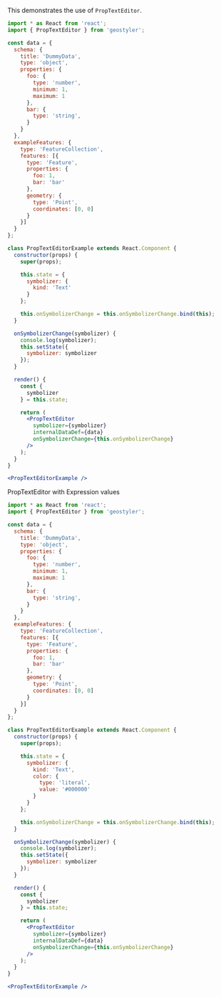<!--
 * Released under the BSD 2-Clause License
 *
 * Copyright © 2018-present, terrestris GmbH & Co. KG and GeoStyler contributors
 * All rights reserved.
 *
 * Redistribution and use in source and binary forms, with or without
 * modification, are permitted provided that the following conditions are met:
 *
 * * Redistributions of source code must retain the above copyright notice,
 *   this list of conditions and the following disclaimer.
 *
 * * Redistributions in binary form must reproduce the above copyright notice,
 *   this list of conditions and the following disclaimer in the documentation
 *   and/or other materials provided with the distribution.
 *
 * THIS SOFTWARE IS PROVIDED BY THE COPYRIGHT HOLDERS AND CONTRIBUTORS "AS IS"
 * AND ANY EXPRESS OR IMPLIED WARRANTIES, INCLUDING, BUT NOT LIMITED TO, THE
 * IMPLIED WARRANTIES OF MERCHANTABILITY AND FITNESS FOR A PARTICULAR PURPOSE
 * ARE DISCLAIMED. IN NO EVENT SHALL THE COPYRIGHT HOLDER OR CONTRIBUTORS BE
 * LIABLE FOR ANY DIRECT, INDIRECT, INCIDENTAL, SPECIAL, EXEMPLARY, OR
 * CONSEQUENTIAL DAMAGES (INCLUDING, BUT NOT LIMITED TO, PROCUREMENT OF
 * SUBSTITUTE GOODS OR SERVICES; LOSS OF USE, DATA, OR PROFITS; OR BUSINESS
 * INTERRUPTION) HOWEVER CAUSED AND ON ANY THEORY OF LIABILITY, WHETHER IN
 * CONTRACT, STRICT LIABILITY, OR TORT (INCLUDING NEGLIGENCE OR OTHERWISE)
 * ARISING IN ANY WAY OUT OF THE USE OF THIS SOFTWARE, EVEN IF ADVISED OF THE
 * POSSIBILITY OF SUCH DAMAGE.
 *
-->

This demonstrates the use of `PropTextEditor`.

```jsx
import * as React from 'react';
import { PropTextEditor } from 'geostyler';

const data = {
  schema: {
    title: 'DummyData',
    type: 'object',
    properties: {
      foo: {
        type: 'number',
        minimum: 1,
        maximum: 1
      },
      bar: {
        type: 'string',
      }
    }
  },
  exampleFeatures: {
    type: 'FeatureCollection',
    features: [{
      type: 'Feature',
      properties: {
        foo: 1,
        bar: 'bar'
      },
      geometry: {
        type: 'Point',
        coordinates: [0, 0]
      }
    }]
  }
};

class PropTextEditorExample extends React.Component {
  constructor(props) {
    super(props);

    this.state = {
      symbolizer: {
        kind: 'Text'
      }
    };

    this.onSymbolizerChange = this.onSymbolizerChange.bind(this);
  }

  onSymbolizerChange(symbolizer) {
    console.log(symbolizer);
    this.setState({
      symbolizer: symbolizer
    });
  }

  render() {
    const {
      symbolizer
    } = this.state;

    return (
      <PropTextEditor
        symbolizer={symbolizer}
        internalDataDef={data}
        onSymbolizerChange={this.onSymbolizerChange}
      />
    );
  }
}

<PropTextEditorExample />
```

PropTextEditor with Expression values

```jsx
import * as React from 'react';
import { PropTextEditor } from 'geostyler';

const data = {
  schema: {
    title: 'DummyData',
    type: 'object',
    properties: {
      foo: {
        type: 'number',
        minimum: 1,
        maximum: 1
      },
      bar: {
        type: 'string',
      }
    }
  },
  exampleFeatures: {
    type: 'FeatureCollection',
    features: [{
      type: 'Feature',
      properties: {
        foo: 1,
        bar: 'bar'
      },
      geometry: {
        type: 'Point',
        coordinates: [0, 0]
      }
    }]
  }
};

class PropTextEditorExample extends React.Component {
  constructor(props) {
    super(props);

    this.state = {
      symbolizer: {
        kind: 'Text',
        color: {
          type: 'literal',
          value: '#000000'
        }
      }
    };

    this.onSymbolizerChange = this.onSymbolizerChange.bind(this);
  }

  onSymbolizerChange(symbolizer) {
    console.log(symbolizer);
    this.setState({
      symbolizer: symbolizer
    });
  }

  render() {
    const {
      symbolizer
    } = this.state;

    return (
      <PropTextEditor
        symbolizer={symbolizer}
        internalDataDef={data}
        onSymbolizerChange={this.onSymbolizerChange}
      />
    );
  }
}

<PropTextEditorExample />
```
